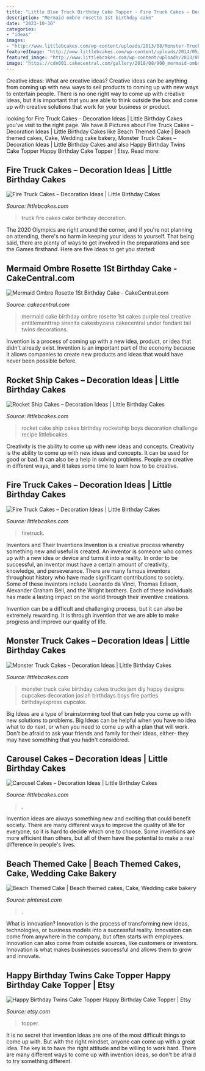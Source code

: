 ```yaml
---
title: "Little Blue Truck Birthday Cake Topper - Fire Truck Cakes – Decoration Ideas"
description: "Mermaid ombre rosette 1st birthday cake"
date: "2023-10-30"
categories:
- "ideas"
images:
- "http://www.littlebcakes.com/wp-content/uploads/2013/08/Monster-Trucks-Cakes.jpg"
featuredImage: "http://www.littlebcakes.com/wp-content/uploads/2014/05/Rocket-Ship-Cakes.jpg"
featured_image: "http://www.littlebcakes.com/wp-content/uploads/2013/08/Monster-Trucks-Cakes.jpg"
image: "https://cdn001.cakecentral.com/gallery/2018/08/900_mermaid-ombre-rosette-1st-birthday-cake-825916oVpLj.jpg"
---
```



Creative ideas: What are creative ideas?
Creative ideas can be anything from coming up with new ways to sell products to coming up with new ways to entertain people. There is no one right way to come up with creative ideas, but it is important that you are able to think outside the box and come up with creative solutions that work for your business or product.

	

		
looking for Fire Truck Cakes – Decoration Ideas | Little Birthday Cakes you've visit to the right page. We have 8 Pictures about Fire Truck Cakes – Decoration Ideas | Little Birthday Cakes like Beach Themed Cake | Beach themed cakes, Cake, Wedding cake bakery, Monster Truck Cakes – Decoration Ideas | Little Birthday Cakes and also Happy Birthday Twins Cake Topper Happy Birthday Cake Topper | Etsy. Read more:
		
    
## Fire Truck Cakes – Decoration Ideas | Little Birthday Cakes

<img loading=lazy src="http://www.littlebcakes.com/wp-content/uploads/2013/08/Fire-Truck-Cakes-Images.jpg" onerror="this.onerror=null;this.src='https://tse3.mm.bing.net/th?id=OIP.ee6y8tRQugjL4QXur1T-EQHaE6&amp;pid=15.1';" alt="Fire Truck Cakes – Decoration Ideas | Little Birthday Cakes">

_Source: littlebcakes.com_

>truck fire cakes cake birthday decoration. 

	

The 2020 Olympics are right around the corner, and if you're not planning on attending, there's no harm in keeping your ideas to yourself. That being said, there are plenty of ways to get involved in the preparations and see the Games firsthand. Here are five ideas to get you started: 

    
## Mermaid Ombre Rosette 1St Birthday Cake - CakeCentral.com

<img loading=lazy src="https://cdn001.cakecentral.com/gallery/2018/08/900_mermaid-ombre-rosette-1st-birthday-cake-825916oVpLj.jpg" onerror="this.onerror=null;this.src='https://tse4.mm.bing.net/th?id=OIP.MuP1UG6Jted_dHoRNCkBzAHaIk&amp;pid=15.1';" alt="Mermaid Ombre Rosette 1St Birthday Cake - CakeCentral.com">

_Source: cakecentral.com_

>mermaid cake birthday ombre rosette 1st cakes purple teal creative entitlementtrap sirenita cakesbyzana cakecentral under fondant tail twins decorations. 

	

Invention is a process of coming up with a new idea, product, or idea that didn't already exist. Invention is an important part of the economy because it allows companies to create new products and ideas that would have never been possible before.

    
## Rocket Ship Cakes – Decoration Ideas | Little Birthday Cakes

<img loading=lazy src="http://www.littlebcakes.com/wp-content/uploads/2014/05/Rocket-Ship-Cakes.jpg" onerror="this.onerror=null;this.src='https://tse1.mm.bing.net/th?id=OIP.D4SyoXsEgB9d80R3J9ws6wHaFQ&amp;pid=15.1';" alt="Rocket Ship Cakes – Decoration Ideas | Little Birthday Cakes">

_Source: littlebcakes.com_

>rocket cake ship cakes birthday rocketship boys decoration challenge recipe littlebcakes. 

	

Creativity is the ability to come up with new ideas and concepts.
Creativity is the ability to come up with new ideas and concepts. It can be used for good or bad. It can also be a help in solving problems. People are creative in different ways, and it takes some time to learn how to be creative.

    
## Fire Truck Cakes – Decoration Ideas | Little Birthday Cakes

<img loading=lazy src="https://www.littlebcakes.com/wp-content/uploads/2013/08/Fire-Truck-Cakes.jpg" onerror="this.onerror=null;this.src='https://tse2.mm.bing.net/th?id=OIP.VPVrzjzJMg8QZz7xPG7LWQHaFj&amp;pid=15.1';" alt="Fire Truck Cakes – Decoration Ideas | Little Birthday Cakes">

_Source: littlebcakes.com_

>firetruck. 

	

Inventors and Their Inventions
Invention is a creative process whereby something new and useful is created. An inventor is someone who comes up with a new idea or device and turns it into a reality. In order to be successful, an inventor must have a certain amount of creativity, knowledge, and perseverance.
There are many famous inventors throughout history who have made significant contributions to society. Some of these inventors include Leonardo da Vinci, Thomas Edison, Alexander Graham Bell, and the Wright brothers. Each of these individuals has made a lasting impact on the world through their inventive creations.

Invention can be a difficult and challenging process, but it can also be extremely rewarding. It is through invention that we are able to make progress and improve our quality of life.

    
## Monster Truck Cakes – Decoration Ideas | Little Birthday Cakes

<img loading=lazy src="http://www.littlebcakes.com/wp-content/uploads/2013/08/Monster-Trucks-Cakes.jpg" onerror="this.onerror=null;this.src='https://tse1.mm.bing.net/th?id=OIP.n2wqcJGuHyciJhVVOowa_QHaFj&amp;pid=15.1';" alt="Monster Truck Cakes – Decoration Ideas | Little Birthday Cakes">

_Source: littlebcakes.com_

>monster truck cake birthday cakes trucks jam diy happy designs cupcakes decoration josiah birthdays boys fire parties birthdayexpress cupcake. 

	

Big Ideas are a type of brainstorming tool that can help you come up with new solutions to problems. Big Ideas can be helpful when you have no idea what to do next, or when you need to come up with a plan that will work. Don't be afraid to ask your friends and family for their ideas, either- they may have something that you hadn't considered.

    
## Carousel Cakes – Decoration Ideas | Little Birthday Cakes

<img loading=lazy src="https://www.littlebcakes.com/wp-content/uploads/2013/08/Carousel-Cake-Pictures.jpg" onerror="this.onerror=null;this.src='https://tse2.mm.bing.net/th?id=OIP.srCwMDEMgy4jIJfoJ4MDAQHaLH&amp;pid=15.1';" alt="Carousel Cakes – Decoration Ideas | Little Birthday Cakes">

_Source: littlebcakes.com_

>. 

	

Invention ideas are always something new and exciting that could benefit society. There are many different ways to improve the quality of life for everyone, so it is hard to decide which one to choose. Some inventions are more efficient than others, but all of them have the potential to make a real difference in people's lives.

    
## Beach Themed Cake | Beach Themed Cakes, Cake, Wedding Cake Bakery

<img loading=lazy src="https://i.pinimg.com/originals/25/8c/2e/258c2eae0eaa33ac16ba87ee3559a7e9.jpg" onerror="this.onerror=null;this.src='https://tse2.mm.bing.net/th?id=OIP.Gpd2M8a4WsE3bDczHCVtDgHaLH&amp;pid=15.1';" alt="Beach Themed Cake | Beach themed cakes, Cake, Wedding cake bakery">

_Source: pinterest.com_

>. 

	

What is innovation?
Innovation is the process of transforming new ideas, technologies, or business models into a successful reality. Innovation can come from anywhere in the company, but often starts with employees. Innovation can also come from outside sources, like customers or investors. Innovation is what makes businesses successful and allows them to grow and innovate.

    
## Happy Birthday Twins Cake Topper Happy Birthday Cake Topper | Etsy

<img loading=lazy src="https://i.etsystatic.com/19737886/r/il/286a68/1989534061/il_794xN.1989534061_cezy.jpg" onerror="this.onerror=null;this.src='https://tse2.mm.bing.net/th?id=OIP.mYv33F_OIDRJB8LLhSy8SgHaHa&amp;pid=15.1';" alt="Happy Birthday Twins Cake Topper Happy Birthday Cake Topper | Etsy">

_Source: etsy.com_

>topper. 

	

It is no secret that invention ideas are one of the most difficult things to come up with. But with the right mindset, anyone can come up with a great idea. The key is to have the right attitude and be willing to work hard. There are many different ways to come up with invention ideas, so don't be afraid to try something different.

